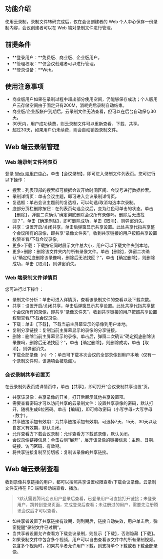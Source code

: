 
## 功能介绍
使用云录制，录制文件转码完成后，仅在会议创建者的 Web 个人中心保存一份录制内容，会议创建者可以在 Web 端对录制文件进行管理。

## 前提条件
- **登录用户：**免费版、商业版、企业版用户。
- **管理权限：**仅会议创建者可以进行管理。
- **登录设备：**Web。

## 使用注意事项
- 商业版用户如果在录制过程中超出部分使用空间，仍能够保存成功；个人版用户云存储空间由于固定只有200M，消耗完后录制自动结束。
- 商业版/企业版帐户到期后，云录制文件无法查看，但可以在后台自动保存30天。
 - 30天内，用户成功续费，则云录制文件可以重新查看、下载、共享。
 - 超过30天，如果用户仍未续费，则会自动销毁录制文件。

## Web 端云录制管理
### Web 端录制文件列表页
登录 [Web 端用户中心](https://meeting.tencent.com/user-center/personal-information)，单击【会议录制】，即可进入录制文件列表页。您可进行以下操作：
- 搜索：列表顶部的搜索框可根据会议开始时间区间、会议号进行数据检索。
- 录制详情页：单击会议主题，即可进入会议录制详情页。
- 复选框：单击会议主题前的复选框，可以勾选/取消勾选本次录制。
- 底部分页栏删除按钮：在列表页勾选会议后，变为红色可单击的状态。单击【删除】，弹窗二次确认“确定彻底删除会议所有录像吗，删除后无法找回？”，单击【确定删除】，即可删除成功，单击【取消】，则弹窗消失。
- 共享：设置开启/关闭共享，单击后弹窗显示共享设置。此处共享代指共享整个会议所有的录像，即共享“录像文件夹”，收到共享链接的用户按照共享设置权限查看/下载会议录像。
- 更多>下载：下载按钮同时展示文件总大小，用户可以下载文件夹到本地。
- 更多>删除：删除该文件夹内的所有录像文件。单击【删除】，弹窗二次确认“确定彻底删除该录像吗，删除后无法找回？”，单击【确定删除】，则删除成功，单击【取消】，则弹窗消失。

### Web 端录制文件详情页
您可进行以下操作：
- 录制文件分析：单击可进入详情页，查看该录制文件的查看以及下载次数。
- 共享：设置开启/关闭共享，单击后弹窗显示共享设置。此处共享代指共享整个会议所有的录像，即共享“录像文件夹”，收到共享链接的用户按照共享设置权限查看/下载会议录像。
- 下载：单击【下载】，下载当前主屏幕显示的录像到用户本地。
- 复制分享链接：复制当前主屏幕显示的录像的分享链接。
- 删除：删除当前主屏幕显示的录像。单击后，弹窗二次确认“确定彻底删除该录像吗，删除后无法找回？”，单击【确定删除】，则删除成功，单击【取消】，则弹窗消失。
- 下载全部录像（n）个：单击可下载本次会议的全部录像到用户本地（仅有一个录制文件时，该选项会被隐藏）。

### 会议录制共享设置页
在云录制列表页或详情页中，单击【共享】，即可打开“会议录制共享设置”页。
- 共享该录像：共享录像的开关，打开后展示其他共享设置项。
- 需要查看密码才可以访问共享的云录制文件：设置共享录像的密码，默认打开，随机生成8位密码。单击【编辑】，即可修改密码（小写字母+大写字母+数字）。
- 共享链接添加有效期：为共享链接添加有效期，可选择7天、15天、30天以及自定义有效期，默认关闭。
- 允许查看方下载会议录制：允许查看方下载该录像，默认关闭。
- 会议录像链接信息：单击右侧“展开”，展开该录像的链接信息：主题、日期、链接、访问密码、有效期。
- 将共享链接复制至剪切板：复制该录像的共享链接。

## Web 端云录制查看
收到录像共享链接的用户，都可以按照共享设置权限查看/下载会议录像。云录制文件支持在 PC 端和移动端查看、播放。
>?默认需要腾讯会议用户登录后查看，已登录用户可直接打开链接；未登录用户，跳转到登录页面，完成登录后查看；未注册过的用户，需要先注册腾讯会议后才可以查看。

- 如共享者设置了共享链接有效期，则到期后，链接自动失效，用户单击后，弹窗提醒“录制文件已过期”。
- 当共享者设置允许查看方下载会议录制，则显示【下载】，否则隐藏【下载】。
- 如果录制文件中包含多个视频，用户可以自由查看该文件中的所有录制视频。包含多个视频时，如果共享者允许用户下载，则支持单个下载或者下载全部录像。

